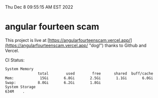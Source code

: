 Thu Dec  8 09:55:15 AM EST 2022

# angular fourteen scam


This project is live at [https://angularfourteenscam.vercel.app/](https://angularfourteenscam.vercel.app/ "dog!") thanks to Github and Vercel.

CI Status: 

```bash
System Memory
               total        used        free      shared  buff/cache   available
Mem:            15Gi       6.8Gi       2.5Gi       1.1Gi       6.0Gi       6.8Gi
Swap:          8.0Gi       6.2Gi       1.8Gi
System Storage
634M	.
```
